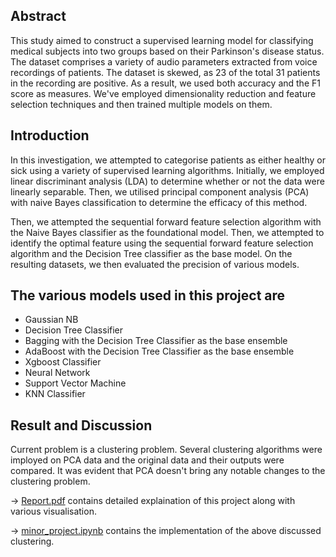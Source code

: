 ## Abstract

This study aimed to construct a supervised learning model for classifying medical subjects into two groups based on their Parkinson's disease status. The dataset comprises a variety of audio parameters extracted from voice recordings of patients. The dataset is skewed, as 23 of the total 31 patients in the recording are positive. As a result, we used both accuracy and the F1 score as measures. We've employed dimensionality reduction and feature selection techniques and then trained multiple models on them.

## Introduction
In this investigation, we attempted to categorise patients as either healthy or sick using a variety of supervised learning algorithms. Initially, we employed linear discriminant analysis (LDA) to determine whether or not the data were linearly separable. Then, we utilised principal component analysis (PCA) with naive Bayes classification to determine the efficacy of this method.

Then, we attempted the sequential forward feature selection algorithm with the Naive Bayes classifier as the foundational model. 
Then, we attempted to identify the optimal feature using the sequential forward feature selection algorithm and the Decision Tree classifier as the base model. On the resulting datasets, we then evaluated the precision of various models.

## The various models used in this project are
* Gaussian NB
* Decision Tree Classifier
* Bagging with the Decision Tree Classifier as the base ensemble
* AdaBoost with the Decision Tree Classifier as the base ensemble
* Xgboost Classifier
* Neural Network 
* Support Vector Machine
* KNN Classifier


## Result and Discussion
Current problem is a clustering problem. Several clustering algorithms were imployed on PCA data and the original data and their outputs were compared. It was evident that PCA doesn't bring any notable changes to the clustering problem.

&rarr; [Report.pdf](https://github.com/ihdavjar/CSL2050_Minor_Project/blob/b9b0829c6594c0f99f119708bcacf8a74df04473/Report.pdf) contains detailed explaination of this project along with various visualisation.

&rarr; [minor_project.ipynb](https://github.com/ihdavjar/CSL2050_Minor_Project/blob/b9b0829c6594c0f99f119708bcacf8a74df04473/minor_project.ipynb) contains the implementation of the above discussed clustering.
